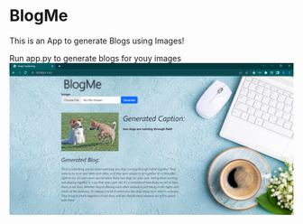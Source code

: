 # BlogMe
This is an App to generate Blogs using Images!


Run app.py to generate blogs for youy images
![alt text](https://github.com/aniket2702/BlogMe/blob/main/OutputImg.png)
